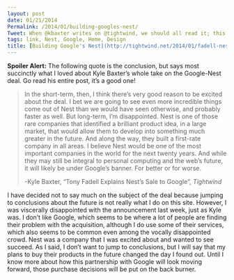 ```yaml
---
layout: post
date: 01/21/2014
Permalink: /2014/01/building-googles-nest/
Tweet: When @kbaxter writes on @tightwind, we should all read it; this one regards Google and Nest.
tags: link, Nest, Google, Home, Design
title: [Building Google's Nest](http://tightwind.net/2014/01/fadell-nest-google-acquisition/)
---
```


<p><strong>Spoiler Alert:</strong> The following quote is the conclusion, but says most succinctly what I loved about Kyle Baxter&#8217;s whole take on the Google-Nest deal. Go read his entire post, it&#8217;s a good one!</p>

<blockquote>
  <p>In the short-term, then, I think there’s very good reason to be excited about the deal. I bet we are going to see even more incredible things come out of Nest than we would have seen otherwise, and probably faster as well. But long-term, I’m disappointed. Nest is one of those rare companies that identified a brilliant product idea, in a large market, that would allow them to develop into something much greater in the future. And along the way, they built a first-rate company in all areas. I believe Nest would be one of the most important companies in the world for the next twenty years. And while they may still be integral to personal computing and the web’s future, it will likely be under Google’s banner. For better or for worse.</p>
  
  <p>-Kyle Baxter, &#8220;Tony Fadell Explains Nest’s Sale to Google&#8221;, <em>Tightwind</em></p>
</blockquote>

<p>I have decided not to say much on the subject of the deal because jumping to conclusions about the future is not really what I do on this site. However, I was viscerally disappointed with the announcement last week, just as Kyle was. I don&#8217;t like Google, which seems to be where a lot of people are finding their problem with the acquisition, although I do use some of their services, which also seems to be common even among the vocally disappointed crowd. Nest was a company that I was excited about and wanted to see succeed. As I said, I don&#8217;t want to jump to conclusions, but I will say that my plans to buy their products in the future changed the day I found out. Until I know more about how this partnership with Google will look moving forward, those purchase decisions will be put on the back burner.</p>